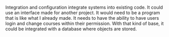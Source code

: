 Integration and configuration integrate systems into existing code.
It could use an interface made for another project. 
It would need to be a program that is like what I already made. 
It needs to have the ability to have users login and change courses within their permission. 
With that kind of base, it could be integrated with a database where objects are stored.
